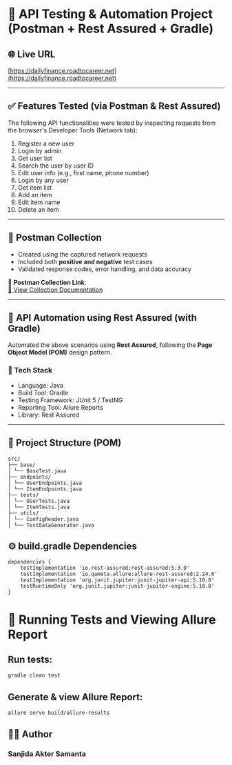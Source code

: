 # 🚀 API Testing & Automation Project (Postman + Rest Assured + Gradle)

## 🌐 Live URL
[https://dailyfinance.roadtocareer.net](https://dailyfinance.roadtocareer.net)

---

## ✅ Features Tested (via Postman & Rest Assured)

The following API functionalities were tested by inspecting requests from the browser's Developer Tools (Network tab):

1. Register a new user  
2. Login by admin  
3. Get user list  
4. Search the user by user ID  
5. Edit user info (e.g., first name, phone number)  
6. Login by any user  
7. Get item list  
8. Add an item  
9. Edit item name  
10. Delete an item  

---

## 🧪 Postman Collection

- Created using the captured network requests
- Included both **positive and negative** test cases
- Validated response codes, error handling, and data accuracy

🔗 **Postman Collection Link**:  
[📂 View Collection Documentation](https://www.postman.com/your-username/workspace/your-workspace/documentation/your-doc-id)

---

## 🤖 API Automation using Rest Assured (with Gradle)

Automated the above scenarios using **Rest Assured**, following the **Page Object Model (POM)** design pattern.

### 🔧 Tech Stack

- Language: Java  
- Build Tool: Gradle  
- Testing Framework: JUnit 5 / TestNG  
- Reporting Tool: Allure Reports  
- Library: Rest Assured

---

## 🧱 Project Structure (POM)

```
src/
├── base/
│ └── BaseTest.java
├── endpoints/
│ └── UserEndpoints.java
│ └── ItemEndpoints.java
├── tests/
│ └── UserTests.java
│ └── ItemTests.java
├── utils/
│ └── ConfigReader.java
│ └── TestDataGenerator.java
```

## ⚙️ build.gradle Dependencies

```
dependencies {
    testImplementation 'io.rest-assured:rest-assured:5.3.0'
    testImplementation 'io.qameta.allure:allure-rest-assured:2.24.0'
    testImplementation 'org.junit.jupiter:junit-jupiter-api:5.10.0'
    testRuntimeOnly 'org.junit.jupiter:junit-jupiter-engine:5.10.0'
}
```

# 🧪 Running Tests and Viewing Allure Report

## Run tests:
```bash
gradle clean test
```
## Generate & view Allure Report:
```bash
allure serve build/allure-results
```
## 👨‍💻 Author
### Sanjida Akter Samanta

